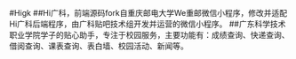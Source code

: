 #Higk
##Hi广科，前端源码fork自重庆邮电大学We重邮微信小程序，修改并适配Hi广科后端程序，由广科贴吧技术组开发并运营的微信小程序。
##广东科学技术职业学院学子的贴心助手，专注于校园服务，主要功能有：成绩查询、快递查询、借阅查询、课表查询、表白墙、校园活动、新闻等。
